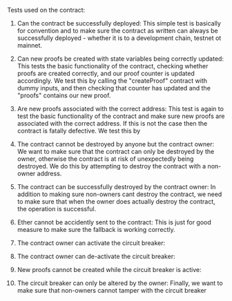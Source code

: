 Tests used on the contract:

1) Can the contract be successfully deployed: This simple test is basically for convention and to make sure the contract as written can always be successfully deployed - whether it is to a development chain, testnet ot mainnet.

2) Can new proofs be created with state variables being correctly updated: This tests the basic functionality of the contract, checking whether proofs are created correctly, and our proof counter is updated accordingly. We test this by calling the "createProof" contract with dummy inputs, and then checking that counter has updated and the "proofs" contains our new proof.

3) Are new proofs associated with the correct address: This test is again to test the basic functionality of the contract and make sure new proofs are associated with the correct address. If this is not the case then the contract is fatally defective. We test this by 

4) The contract cannot be destroyed by anyone but the contract owner: We want to make sure that the contract can only be destroyed by the owner, otherwise the contract is at risk of unexpectedly being destroyed. We do this by attempting to destroy the contract with a non-owner address.

5) The contract can be successfully destroyed by the contract owner: In addition to making sure non-owners cant destroy the contract, we need to make sure that when the owner does actually destroy the contract, the operation is successful. 

6) Ether cannot be accidently sent to the contract: This is just for good measure to make sure the fallback is working correctly. 

7) The contract owner can activate the circuit breaker: 

8) The contract owner can de-activate the circuit breaker:

9) New proofs cannot be created while the circuit breaker is active:

10) The circuit breaker can only be altered by the owner: Finally, we want to make sure that non-owners cannot tamper with the circuit breaker

